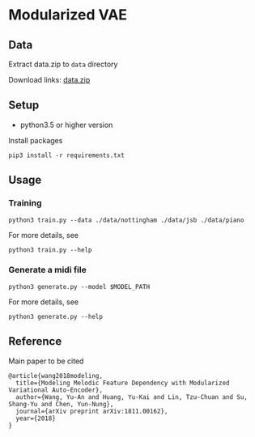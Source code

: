 # Modularized VAE

## Data
Extract data.zip to ```data``` directory

Download links:
[data.zip](https://drive.google.com/file/d/1WmLVm4bRNr6OOJCNqIHlTEnThpT016bX/view?usp=sharing)


## Setup

- python3.5 or higher version

Install packages
```
pip3 install -r requirements.txt
```

## Usage

### Training

```
python3 train.py --data ./data/nottingham ./data/jsb ./data/piano
```

For more details, see
```
python3 train.py --help
```

### Generate a midi file
```
python3 generate.py --model $MODEL_PATH
```

For more details, see
```
python3 generate.py --help
```


## Reference

Main paper to be cited

```
@article{wang2018modeling,
  title={Modeling Melodic Feature Dependency with Modularized Variational Auto-Encoder},
  author={Wang, Yu-An and Huang, Yu-Kai and Lin, Tzu-Chuan and Su, Shang-Yu and Chen, Yun-Nung},
  journal={arXiv preprint arXiv:1811.00162},
  year={2018}
}
```
